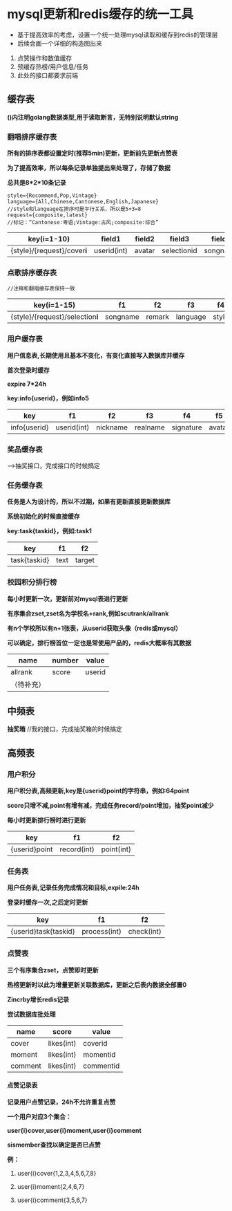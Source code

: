 # mysql更新和redis缓存的统一工具
* 基于提高效率的考虑，设置一个统一处理mysql读取和缓存到redis的管理层
* 后续会画一个详细的构造图出来

1. 点赞操作和数值缓存
2. 预缓存热榜/用户信息/任务
3. 此处的接口都要求前端

## 缓存表

**()内注明golang数据类型,用于读取断言，无特别说明默认string**

### 翻唱排序缓存表

**所有的排序表都设置定时(推荐5min)更新，更新前先更新点赞表**

**为了提高效率，所以每条记录单独提出来处理了，存储了数据**

**总共是8\*2\*10条记录**

```
style={Recommend,Pop,Vintage}
language={All,Chinese,Cantonese,English,Japanese}
//style和language在排序时是平行关系，所以是5+3=8
request={composite,latest}
//标记：“Cantonese:粤语;Vintage:古风;composite:综合”
```

| key(i=1-10)                  | field1      | field2 | field3      | field4   | field5         | field6     | field7 | field8 | field9 | field10  |
| ---------------------------- | ----------- | ------ | ----------- | -------- | -------------- | ---------- | ------ | ------ | ------ | -------- |
| {style}/{request}/cover**i** | userid(int) | avatar | selectionid | songname | classicid(int) | likes(int) | file   | style  | module | language |

### 点歌排序缓存表

```
//注释和翻唱缓存表保持一致
```

| key(i=1-15)                      | f1       | f2     | f3       | f4    | f5          | f6     | f7     |
| -------------------------------- | -------- | ------ | -------- | ----- | ----------- | ------ | ------ |
| {style}/{request}/selection**i** | songname | remark | language | style | userid(int) | avatar | module |

### 用户缓存表

**用户信息表,长期使用且基本不变化，有变化直接写入数据库并缓存**

**首次登录时缓存**

**expire 7\*24h**

**key:info{userid}，例如info5**

| key          | f1          | f2       | f3       | f4        | f5     | f6          | f7   | f8     | f9         | f10              | f11              | f12                 |
| ------------ | ----------- | -------- | -------- | --------- | ------ | ----------- | ---- | ------ | ---------- | ---------------- | ---------------- | ------------------- |
| info{userid} | userid(int) | nickname | realname | signature | avatar | phonenumber | sex  | school | background | avatarvisible(0) | phonesearch(int) | realnamesearch(int) |

### 奖品缓存表

——>抽奖接口，完成接口的时候搞定

### 任务缓存表

**任务是人为设计的，所以不过期，如果有更新直接更新数据库**

**系统初始化的时候直接缓存**

**key:task{taskid}，例如:task1**

| key          | f1   | f2     |
| ------------ | ---- | ------ |
| task{taskid} | text | target |

### 校园积分排行榜

**每小时更新一次，更新前对mysql表进行更新**

**有序集合zset,zset名为学校名+rank,例如scutrank/allrank**

**有n个学校所以有n+1张表，从userid获取头像（redis或mysql）**

**可以确定，排行榜首位一定也是常使用产品的，redis大概率有其数据**

| name       | number | value  |
| ---------- | ------ | ------ |
| allrank    | score  | userid |
| （待补充） |        |        |

## 中频表

**抽奖箱** //我的接口，完成抽奖箱的时候搞定

## 高频表

### 用户积分

**用户积分表,高频更新,key是{userid}point的字符串，例如:64point**

**score只增不减,point有增有减，完成任务record/point增加，抽奖point减少**

**每小时更新排行榜时进行更新**

| key           | f1          | f2         |
| ------------- | ----------- | ---------- |
| {userid}point | record(int) | point(int) |

### 任务表

**用户任务表,记录任务完成情况和目标,expile:24h**

**登录时缓存一次,之后定时更新**

| key                  | f1           | f2         |
| -------------------- | ------------ | ---------- |
| {userid}task{taskid} | process(int) | check(int) |



### 点赞表

**三个有序集合zset，点赞即时更新**

**热榜更新时以此为增量更新关联数据库，更新之后表内数据全部置0**

**Zincrby增长redis记录**

**尝试数据库批处理**

| name    | score      | value     |
| ------- | ---------- | --------- |
| cover   | likes(int) | coverid   |
| moment  | likes(int) | momentid  |
| comment | likes(int) | commentid |

#### 点赞记录表

**记录用户点赞记录，24h不允许重复点赞**

**一个用户对应3个集合：**

**user{i}cover,user{i}moment,user{i}comment**

**sismember查找以确定是否已点赞**

**例：**

1. user{i}cover{1,2,3,4,5,6,7,8}
2. user{i}moment{2,4,6,7}

3. user{i}comment{3,5,6,7}

